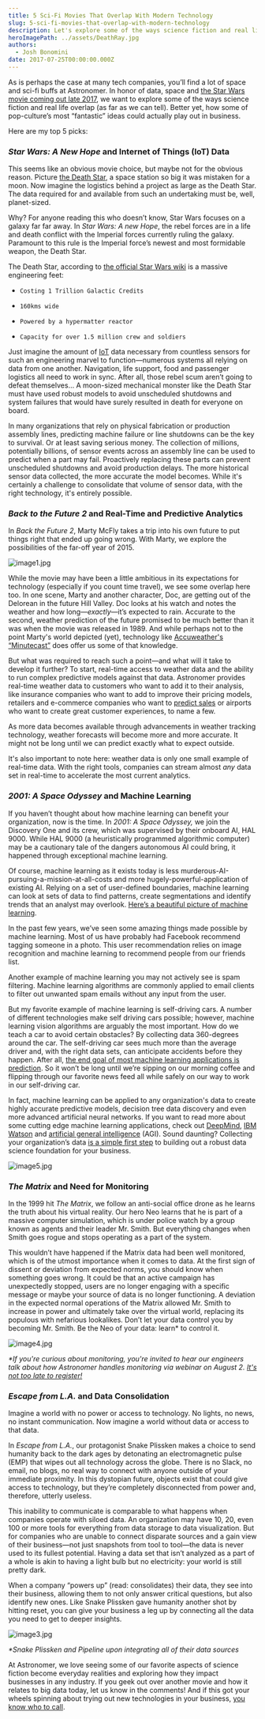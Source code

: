 ```yaml
---
title: 5 Sci-Fi Movies That Overlap With Modern Technology
slug: 5-sci-fi-movies-that-overlap-with-modern-technology
description: Let's explore some of the ways science fiction and real life overlap (as far as we can tell). And how these “fantastic” ideas can play out in business.
heroImagePath: ../assets/DeathRay.jpg
authors:
  - Josh Bonomini
date: 2017-07-25T00:00:00.000Z
---
```


As is perhaps the case at many tech companies, you’ll find a lot of space and sci-fi buffs at Astronomer. In honor of data, space and [the Star Wars movie coming out late 2017](https://www.youtube.com/watch?v=VZSKN312BXw), we want to explore some of the ways science fiction and real life overlap (as far as we can tell). Better yet, how some of pop-culture’s most “fantastic” ideas could actually play out in business.

Here are my top 5 picks:

### _Star Wars: A New Hope_ and Internet of Things (IoT) Data

This seems like an obvious movie choice, but maybe not for the obvious reason. Picture [the Death Star](https://en.wikipedia.org/wiki/Death_Star), a space station so big it was mistaken for a moon. Now imagine the logistics behind a project as large as the Death Star. The data required for and available from such an undertaking must be, well, planet-sized.

Why? For anyone reading this who doesn’t know, Star Wars focuses on a galaxy far far away. In _Star Wars: A new Hope_, the rebel forces are in a life and death conflict with the Imperial forces currently ruling the galaxy. Paramount to this rule is the Imperial force’s newest and most formidable weapon, the Death Star.

The Death Star, according to [the official Star Wars wiki](https://starwars.wikia.com/wiki/Death_Star) is a massive engineering feet:

*     Costing 1 Trillion Galactic Credits
*     160kms wide
*     Powered by a hypermatter reactor
*     Capacity for over 1.5 million crew and soldiers

Just imagine the amount of [IoT](https://searchbusinessanalytics.techtarget.com/essentialguide/IoT-analytics-guide-Understanding-Internet-of-Things-data) data necessary from countless sensors for such an engineering marvel to function—numerous systems all relying on data from one another. Navigation, life support, food and passenger logistics all need to work in sync. After all, those rebel scum aren’t going to defeat themselves…&nbsp;A moon-sized mechanical monster like the Death Star must have used robust models to avoid unscheduled shutdowns and system failures that would have surely resulted in death for everyone on board.

In many organizations that rely on physical fabrication or production assembly lines, predicting machine failure or line shutdowns can be the key to survival. Or at least saving serious money. The collection of millions, potentially billions, of sensor events across an assembly line can be used to predict when a part may fail. Proactively replacing these parts can prevent unscheduled shutdowns and avoid production delays. The more historical sensor data collected, the more accurate the model becomes.&nbsp;While it's certainly a challenge to consolidate that volume of sensor data, with the right technology, it's entirely possible.&nbsp;

### _Back to the Future 2_&nbsp;and Real-Time and Predictive Analytics

In&nbsp;_Back the Future 2_, Marty McFly&nbsp;takes a trip into his own future to put things right that ended up going wrong. With Marty, we explore the possibilities of the far-off year of&nbsp;2015.

![image1.jpg](../assets/image1.jpg)

While the movie may have been a little ambitious in its expectations for technology (especially if you count time travel), we see some overlap here too. In one scene, Marty and another character, Doc, are getting out of the Delorean in the future Hill Valley. Doc looks at his watch and notes the weather and how long—_exactly_—it’s expected to rain. Accurate to the second, weather prediction of the future promised to be much better than it was when the movie was released in 1989. And while perhaps not to the point Marty's world depicted (yet), technology like&nbsp;[Accuweather's “Minutecast”](https://www.accuweather.com/en/us/new-york-ny/10007/minute-weather-forecast/349727) does offer us some of that knowledge.

But what was required to reach such a point—and what will it take to develop it further? To start, real-time access to weather data and the ability to run complex predictive models against that data. Astronomer provides real-time weather data to customers who want to add it to their analysis, like insurance companies who want to add to improve their pricing models, retailers and e-commerce companies who want to [predict sales](https://business.weather.com/blog/attention-all-shoppers-understanding-weathers-big-impact-on-retail-sale)&nbsp;or airports who want to create great customer experiences, to name a few.

As more data becomes available through advancements in weather tracking technology, weather forecasts will become more and more accurate. It might not be long until we can predict exactly what to expect outside.

It's also important to note here: weather data is only one small example of real-time data. With the right tools, companies can stream almost _any_ data set in real-time to accelerate the most current analytics. &nbsp;&nbsp;

### _2001: A Space Odyssey_ and Machine Learning

If you haven’t thought about how machine learning can benefit your organization, now is the time. In _2001: A Space Odyssey,_ we join the Discovery One and its crew, which was supervised by their onboard AI, HAL 9000. While HAL 9000 (a heuristically programmed algorithmic computer) may be a cautionary tale of the dangers autonomous AI could bring, it happened through exceptional machine learning.

Of course, machine learning as it exists today is less murderous-AI-pursuing-a-mission-at-all-costs and more hugely-powerful-application of existing AI. Relying on a set of user-defined boundaries, machine learning can look at sets of data to find patterns, create segmentations and identify trends that an analyst may overlook. [Here’s a beautiful picture of machine learning](https://www.r2d3.us/visual-intro-to-machine-learning-part-1/).

In the past few years, we’ve seen some amazing things made possible by machine learning. Most of us have probably had Facebook recommend tagging someone in a photo. This user recommendation relies on image recognition and machine learning to recommend people from our friends list.

Another example of machine learning you may not actively see is spam filtering. Machine learning algorithms are commonly applied to email clients to filter out unwanted spam emails without any input from the user.

But my favorite example of machine learning is self-driving cars. A number of different technologies make self driving cars possible; however, machine learning vision algorithms are arguably the most important. How do we teach a car to avoid certain obstacles? By collecting data 360-degrees around the car. The self-driving car sees much more than the average driver and, with the right data sets, can anticipate accidents before they happen. After all, [the end goal of most machine learning applications is prediction](https://www.simplilearn.com/what-is-machine-learning-and-why-it-matters-article). So it won’t be long until we’re sipping on our morning coffee and flipping through our favorite news feed all while safely on our way to work in our self-driving car.

In fact, machine learning can be applied to any organization's data to create highly accurate predictive models, decision tree data discovery and even more advanced artificial neural networks. If you want to read more about some cutting edge machine learning applications, check out [DeepMind](https://deepmind.com/), [IBM Watson](https://www.ibm.com/watson/) and [artificial general intelligence](https://en.wikipedia.org/wiki/Artificial_general_intelligence) (AGI). Sound daunting? Collecting your organization’s data [is a simple first step](https://www.astronomer.io/solutions/complexetl) to building out a robust data science foundation for your business.&nbsp;

![image5.jpg](../assets/image5.jpg)

### _The Matrix_ and Need for Monitoring

In the 1999 hit _The Matrix_, we follow an anti-social office drone as he learns the truth about his virtual reality. Our hero Neo learns that he is part of a massive computer simulation, which is under police watch by a group known as agents and their leader Mr. Smith. But everything changes when Smith goes rogue and stops operating as a part of the system.

This wouldn’t have happened if the Matrix data had been well monitored, which is of the utmost importance when it comes to data. At the first sign of dissent or deviation from expected norms, you should know when something goes wrong. It could be that an active campaign has unexpectedly stopped, users are no longer engaging with a specific message or maybe your source of data is no longer functioning. A deviation in the expected normal operations of the Matrix allowed Mr. Smith to increase in power and ultimately take over the virtual world, replacing its populous with nefarious lookalikes. Don’t let your data control you by becoming Mr. Smith. Be the Neo of your data: learn\* to control it.&nbsp;

![image4.jpg](../assets/image4.jpg)

_\*If you're curious about monitoring, you're invited to hear our engineers talk about how Astronomer handles monitoring via webinar on August 2. [It's not too late to register!](https://www.astronomer.io/fireside-chat-monitoring)_

### _Escape from L.A._ and Data Consolidation

Imagine a world with no power or access to technology. No lights, no news, no instant communication. Now imagine a world without data or access to that data.

In _Escape from L.A._, our protagonist Snake Plissken makes a choice to send humanity back to the dark ages by detonating an electromagnetic pulse (EMP) that wipes out all technology across the globe. There is no Slack, no email, no blogs, no real way to connect with anyone outside of your immediate proximity. In this dystopian future, objects exist that could give access to technology, but they’re completely disconnected from power and, therefore, utterly useless.

This inability to communicate is comparable to what happens when companies operate with siloed data. An organization may have 10, 20, even 100 or more tools for everything from data storage to data visualization. But for companies who are unable to connect disparate sources and a gain view of their business—not just snapshots from tool to tool—the data is never used to its fullest potential. Having a data set that isn’t analyzed as a part of a whole is akin to having a light bulb but no electricity: your world is still pretty dark. &nbsp; &nbsp;

When a company “powers up” (read: consolidates) their data, they see into their business, allowing them to not only answer critical questions, but also identify new ones. Like Snake Plissken gave humanity another shot by hitting reset, you can give your business a leg up by connecting all the data you need to get to deeper insights.

 ![image3.jpg](../assets/image3.jpg)

_\*Snake Plissken and Pipeline upon integrating all of their data sources_

At Astronomer, we love seeing some of our favorite aspects of science fiction become everyday realities and exploring how they impact businesses in any industry. If you geek out over another movie and how it relates to big data today, let us know in the comments! And if this got your wheels spinning about trying out new technologies in your business, [you know who to call](https://www.astronomer.io/contact).

